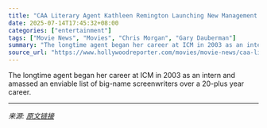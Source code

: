 ```yaml
---
title: "CAA Literary Agent Kathleen Remington Launching New Management Venture (Exclusive)"
date: 2025-07-14T17:45:32+08:00
categories: ["entertainment"]
tags: ["Movie News", "Movies", "Chris Morgan", "Gary Dauberman"]
summary: "The longtime agent began her career at ICM in 2003 as an intern and amassed an enviable list of big-name screenwriters over a 20-plus year career."
source_url: "https://www.hollywoodreporter.com/movies/movie-news/caa-literary-agent-kathleen-remington-new-management-1236314019/"
---
```


The longtime agent began her career at ICM in 2003 as an intern and amassed an enviable list of big-name screenwriters over a 20-plus year career.

---

*来源: [原文链接](https://www.hollywoodreporter.com/movies/movie-news/caa-literary-agent-kathleen-remington-new-management-1236314019/)*
